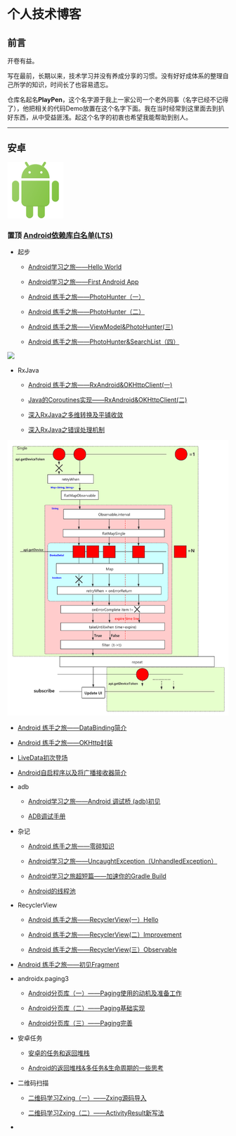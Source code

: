 # 个人技术博客

## 前言

开卷有益。

写在最前，长期以来，技术学习并没有养成分享的习惯。没有好好成体系的整理自己所学的知识，时间长了也容易遗忘。

仓库名起名**PlayPen**，这个名字源于我上一家公司一个老外同事（名字已经不记得了），他把相关的代码Demo放置在这个名字下面。我在当时经常到这里面去到扒好东西，从中受益匪浅。起这个名字的初衷也希望我能帮助到别人。

------

## 安卓

![](/images/logo_android.png)

### 置顶 [Android依赖库白名单(LTS)](https://github.com/soapgu/PlayPen/wiki/Android%E4%BE%9D%E8%B5%96%E5%BA%93%E7%99%BD%E5%90%8D%E5%8D%95(LTS))


- 起步
  - [Android学习之旅——Hello World](https://github.com/soapgu/PlayPen/issues/1)
  
  - [Android学习之旅——First Android App](https://github.com/soapgu/PlayPen/issues/2)
 
  - [Android 练手之旅——PhotoHunter（一）](https://github.com/soapgu/PlayPen/issues/3)
    
  - [Android 练手之旅——PhotoHunter（二）](https://github.com/soapgu/PlayPen/issues/4)
    
  - [Android 练手之旅——ViewModel&PhotoHunter(三)](https://github.com/soapgu/PlayPen/issues/7)
  
  - [Android 练手之旅——PhotoHunter&SearchList（四）](https://github.com/soapgu/PlayPen/issues/16)

![](http://reactivex.io/assets/Rx_Logo_S.png)

- RxJava 
    - [Android 练手之旅——RxAndroid&OKHttpClient(一)](https://github.com/soapgu/PlayPen/issues/5)
    
    - [Java的Coroutines实现——RxAndroid&OKHttpClient(二)](https://github.com/soapgu/PlayPen/issues/19)
    
    - [深入RxJava之多维转换及平铺收敛](https://github.com/soapgu/PlayPen/issues/29)
    
    - [深入RxJava之错误处理机制](https://github.com/soapgu/PlayPen/issues/30)
  
![](/images/公告导览更新RX示意图.png)

 - [Android 练手之旅——DataBinding简介](https://github.com/soapgu/PlayPen/issues/6)
  
  - [Android 练手之旅——OKHttp封装](https://github.com/soapgu/PlayPen/issues/9)
  
  - [LiveData初次登场](https://github.com/soapgu/PlayPen/issues/28)
  
  - [Android自启程序以及将广播接收器简介](https://github.com/soapgu/PlayPen/issues/31)
  
  - adb
    - [Android学习之旅——Android 调试桥 (adb)初见](https://github.com/soapgu/PlayPen/issues/10)

    - [ADB调试手册](https://github.com/soapgu/PlayPen/issues/22)
  
  - 杂记 
    - [Android 练手之旅——零碎知识](https://github.com/soapgu/PlayPen/issues/8)
  
    - [Android学习之旅——UncaughtException（UnhandledException）](https://github.com/soapgu/PlayPen/issues/11)
  
    - [Android学习之旅超短篇——加速你的Gradle Build](https://github.com/soapgu/PlayPen/issues/20)
  
    - [Android的线程池](https://github.com/soapgu/PlayPen/issues/27)

- RecyclerView
    - [Android 练手之旅——RecyclerView(一）Hello](https://github.com/soapgu/PlayPen/issues/12)

    - [Android 练手之旅——RecyclerView(二）Improvement](https://github.com/soapgu/PlayPen/issues/13)

    - [Android 练手之旅——RecyclerView(三）Observable](https://github.com/soapgu/PlayPen/issues/14)

- [Android 练手之旅——初见Fragment](https://github.com/soapgu/PlayPen/issues/15)
  
- androidx.paging3
    - [Android分页库（一）——Paging使用的动机及准备工作](https://github.com/soapgu/PlayPen/issues/17)
  
    - [Android分页库（二）——Paging基础实现](https://github.com/soapgu/PlayPen/issues/18)
    
    - [Android分页库（三）——Paging完善](https://github.com/soapgu/PlayPen/issues/21)
     
- 安卓任务
  - [安卓的任务和返回堆栈](https://github.com/soapgu/PlayPen/issues/23)
  
  - [Android的返回堆栈&多任务&生命周期的一些思考](https://github.com/soapgu/PlayPen/issues/24)

- 二维码扫描
  - [二维码学习Zxing（一）——Zxing源码导入](https://github.com/soapgu/PlayPen/issues/25)
    
  - [二维码学习Zxing（二）——ActivityResult新写法](https://github.com/soapgu/PlayPen/issues/26)  
  
- 

